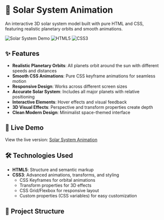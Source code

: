# 🌌 Solar System Animation

An interactive 3D solar system model built with pure HTML and CSS, featuring realistic planetary orbits and smooth animations.

![Solar System Demo](https://img.shields.io/badge/demo-live-brightgreen) ![HTML5](https://img.shields.io/badge/HTML5-E34F26?style=flat&logo=html5&logoColor=white) ![CSS3](https://img.shields.io/badge/CSS3-1572B6?style=flat&logo=css3&logoColor=white)

## ✨ Features

- **Realistic Planetary Orbits**: All planets orbit around the sun with different speeds and distances
- **Smooth CSS Animations**: Pure CSS keyframe animations for seamless motion
- **Responsive Design**: Works across different screen sizes
- **Accurate Solar System**: Includes all major planets with relative positioning
- **Interactive Elements**: Hover effects and visual feedback
- **3D Visual Effects**: Perspective and transform properties create depth
- **Clean Modern Design**: Minimalist space-themed interface

## 🚀 Live Demo

View the live version: [Solar System Animation](https://maternion.github.io/solar-system-model)

## 🛠️ Technologies Used

- **HTML5**: Structure and semantic markup
- **CSS3**: Advanced animations, transforms, and styling
  - CSS Keyframes for orbital animations
  - Transform properties for 3D effects
  - CSS Grid/Flexbox for responsive layout
  - Custom properties (CSS variables) for easy customization

## 📁 Project Structure


